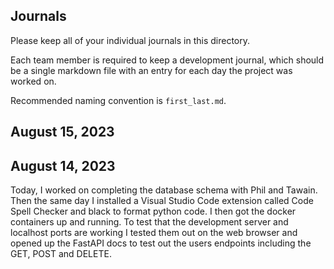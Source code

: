 ## Journals

Please keep all of your individual journals in this directory.

Each team member is required to keep a development journal, which should be a single markdown file with an entry for each day the project was worked on.

Recommended naming convention is `first_last.md`.

## August 15, 2023



## August 14, 2023

Today, I worked on completing the database schema with Phil and Tawain. Then the same day I installed a Visual Studio Code
extension called Code Spell Checker and black to format python code. I then got the docker containers up and running. To test
that the development server and localhost ports are working I tested them out on the web browser and opened up the FastAPI docs
to test out the users endpoints including the GET, POST and DELETE.
